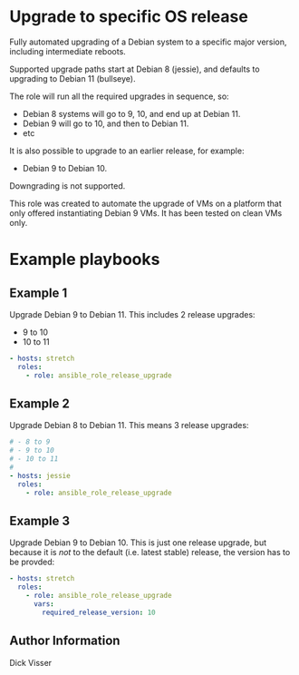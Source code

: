 # Upgrade to specific OS release

Fully automated upgrading of a Debian system to a specific major version, including intermediate reboots.

Supported upgrade paths start at Debian 8 (jessie), and defaults to upgrading to
Debian 11 (bullseye).

The role will run all the required upgrades in sequence, so:

- Debian 8 systems will go to 9, 10, and end up at Debian 11.
- Debian 9 will go to 10, and then to Debian 11.
- etc

It is also possible to upgrade to an earlier release, for example:

- Debian 9 to Debian 10.

Downgrading is not supported.


This role was created to automate the upgrade of VMs on a platform that only
offered instantiating Debian 9 VMs.
It has been tested on clean VMs only.

# Example playbooks

## Example 1

Upgrade Debian 9 to Debian 11. This includes 2 release upgrades:
- 9 to 10
- 10 to 11

```yaml
- hosts: stretch
  roles:
    - role: ansible_role_release_upgrade
```

## Example 2

Upgrade Debian 8 to Debian 11. This means 3 release upgrades:

```yaml
# - 8 to 9
# - 9 to 10
# - 10 to 11
#
- hosts: jessie
  roles:
    - role: ansible_role_release_upgrade
```

## Example 3

Upgrade Debian 9 to Debian 10. This is just one release upgrade, but because it
is *not* to the default (i.e. latest stable) release, the version has to be
provded:

```yaml
- hosts: stretch
  roles:
    - role: ansible_role_release_upgrade
      vars:
        required_release_version: 10
```

Author Information
------------------

Dick Visser
